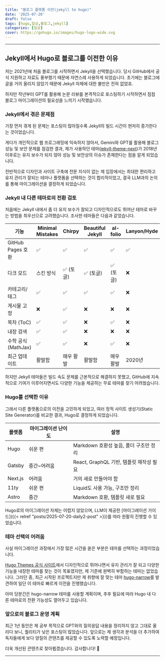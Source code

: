 ```yaml
---
title: "블로그 플랫폼 이전(jekyll to hugo)"
date: '2025-07-20'
draft: false
tags: [hugo,일상,블로그,jekyll]
categories: [일상]
cover: https://gohugo.io/images/hugo-logo-wide.svg
---
```


---

## Jekyll에서 Hugo로 블로그를 이전한 이유

저는 2021년에 처음 블로그를 시작하면서 Jekyll을 선택했습니다. 당시 GitHub에서 공식 지원하고 자료도 풍부했기 때문에 자연스레 사용하게 되었습니다. 초기에는 블로그에 글을 거의 올리지 않았기 때문에 Jekyll 자체에 대한 불만은 전혀 없었죠.

하지만 작년부터 GPT를 활용해 논문 리뷰를 본격적으로 포스팅하기 시작하면서 점점 블로그 마이그레이션의 필요성을 느끼기 시작했습니다.

### Jekyll에서 겪은 문제점

가장 먼저 겪게 된 문제는 포스팅이 많아질수록 Jekyll의 빌드 시간이 현저히 증가한다는 것이었습니다.

게다가 개인적으로 웹 프로그래밍에 익숙하지 않아서, Gemini와 GPT를 활용해 블로그 성능 및 보안 문제를 점검한 결과, 제가 사용하던 테마([jekyll-theme-next](https://github.com/Simpleyyt/jekyll-theme-next))가 2018년 이후로는 유지 보수가 되지 않아 성능 및 보안상의 이슈가 존재한다는 점을 알게 되었습니다.

전반적으로 디자인과 사이트 구축에 전문 지식이 없는 제 입장에서는 최대한 편리하고 유지 관리가 잘되는 테마나 플랫폼을 선택하는 것이 합리적이었고, 결국 LLM과의 논의를 통해 마이그레이션을 결정하게 되었습니다.

### Jekyll 내 다른 테마로의 전환 검토

처음에는 Jekyll 내에서 좀 더 유지 보수가 잘되고 디자인적으로도 뛰어난 테마로 바꾸는 방법을 최우선으로 고려했습니다. 조사한 테마들은 다음과 같았습니다.

| 기능               | Minimal Mistakes | Chirpy    | Beautiful Jekyll | al-folio  | Lanyon/Hyde |
| ------------------ | ---------------- | --------- | ---------------- | --------- | ----------- |
| GitHub Pages 호환  | ✅                | ✅         | ✅                | ✅         | ✅           |
| 다크 모드          | 스킨 방식        | ✅ (토글)  | ✅ (토글)         | ✅ (토글)  | ❌           |
| 카테고리/태그      | ✅                | ✅         | ✅                | ✅         | ❌           |
| 게시물 고정        | ❌                | ✅         | ❌                | ❌         | ❌           |
| 목차 (ToC)         | ✅                | ✅         | ❌                | ✅         | ❌           |
| 내장 검색          | ✅                | ✅         | ❌                | ❌         | ❌           |
| 수학 공식(MathJax) | ✅                | ✅         | ❌                | ✅         | ❌           |
| 최근 업데이트      | 활발함           | 매우 활발 | 활발함           | 매우 활발 | 2020년      |

하지만 Jekyll 테마들은 빌드 속도 문제를 근본적으로 해결하지 못했고, GitHub에 지속적으로 기여가 이루어지면서도 다양한 기능을 제공하는 무료 테마를 찾기 어려웠습니다.

### Hugo를 선택한 이유

그래서 다른 플랫폼으로의 이전을 고민하게 되었고, 여러 정적 사이트 생성기(Static Site Generator)를 비교한 결과, Hugo로 결정하게 되었습니다.

| 플랫폼  | 마이그레이션 난이도 | 설명                                    |
| ------- | ------------------- | --------------------------------------- |
| Hugo    | 쉬운 편             | Markdown 호환성 높음, 폴더 구조만 정리  |
| Gatsby  | 중간\~어려움        | React, GraphQL 기반, 템플릿 재작성 필요 |
| Next.js | 어려움              | 거의 새로 만들어야 함                   |
| 11ty    | 쉬운 편             | Liquid도 사용 가능, 구조만 정리         |
| Astro   | 중간                | Markdown 호환, 템플릿 새로 필요         |

Hugo로의 마이그레이션 자체는 어렵지 않았으며, LLM이 제공한 [마이그레이션 가이드]({{< relref "posts/2025-07-20-daily2-post" >}})를 따라 원활히 진행할 수 있었습니다.

### 테마 선택의 어려움

사실 마이그레이션 과정에서 가장 많은 시간을 쏟은 부분은 테마를 선택하는 과정이었습니다.

[Hugo Themes 공식 사이트](https://themes.gohugo.io/)에서 디자인적으로 뛰어나면서 유지 관리가 잘 되고 다양한 기능을 내장한 테마를 찾는 것이 목표였지만, 제 기준에 완벽히 부합하는 테마는 없었습니다. 그러던 중, 최근 시작된 프로젝트지만 제 취향에 잘 맞는 테마 [hugo-narrow](https://themes.gohugo.io/themes/hugo-narrow/)를 발견하여 일단 이 테마로 빠르게 이전을 진행했습니다.

아마 당분간은 hugo-narrow 테마를 사용할 계획이며, 추후 필요에 따라 Hugo 내 다른 테마로의 전환 가능성도 열어두고 있습니다.

### 앞으로의 블로그 운영 계획

최근 1년 동안은 제 공부 목적으로 GPT와의 질의응답 내용을 정리하지 않고 그대로 올리다 보니, 퀄리티가 낮은 포스팅이 많았습니다. 앞으로는 제 생각과 분석을 더 추가하여 독자들에게 보다 양질의 콘텐츠를 제공할 수 있도록 노력할 예정입니다.

더욱 개선된 콘텐츠로 찾아뵙겠습니다. 감사합니다! 🚀

---
